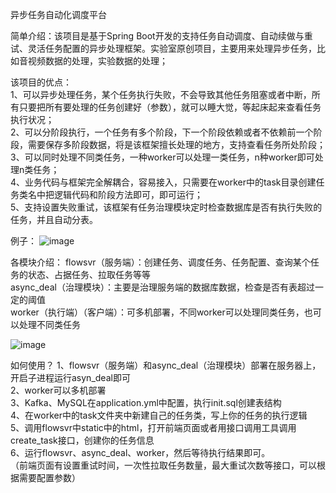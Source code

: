 异步任务自动化调度平台  

简单介绍：该项目是基于Spring Boot开发的支持任务自动调度、自动续做与重试、灵活任务配置的异步处理框架。实验室原创项目，主要用来处理异步任务，比如音视频数据的处理，实验数据的处理；  

该项目的优点：  
1、可以异步处理任务，某个任务执行失败，不会导致其他任务阻塞或者中断，所有只要把所有要处理的任务创建好（参数），就可以睡大觉，等起床起来查看任务执行状况；  
2、可以分阶段执行，一个任务有多个阶段，下一个阶段依赖或者不依赖前一个阶段，需要保存多阶段数据，将是该框架擅长处理的地方，支持查看任务所处阶段；  
3、可以同时处理不同类任务，一种worker可以处理一类任务，n种worker即可处理n类任务；  
4、业务代码与框架完全解耦合，容易接入，只需要在worker中的task目录创建任务类名中把逻辑代码和阶段方法即可，即可运行；  
5、支持设置失败重试，该框架有任务治理模块定时检查数据库是否有执行失败的任务，并且自动分表。  

例子：
![image](https://github.com/user-attachments/assets/d48bad81-523d-4fd1-aa93-e63633c44421)

各模块介绍：
flowsvr（服务端）：创建任务、调度任务、任务配置、查询某个任务的状态、占据任务、拉取任务等等  
async_deal（治理模块）：主要是治理服务端的数据库数据，检查是否有表超过一定的阈值  
worker（执行端）（客户端）：可多机部署，不同worker可以处理同类任务，也可以处理不同类任务  

![image](https://github.com/user-attachments/assets/f0661c00-5d23-4f49-bbea-1fed80f536d1)



如何使用？
1、flowsvr（服务端）和async_deal（治理模块）部署在服务器上，开启子进程运行asyn_deal即可  
2、worker可以多机部署  
3、Kafka、MySQL在application.yml中配置，执行init.sql创建表结构  
4、在worker中的task文件夹中新建自己的任务类，写上你的任务的执行逻辑  
5、调用flowsvr中static中的html，打开前端页面或者用接口调用工具调用create_task接口，创建你的任务信息  
6、运行flowsvr、async_deal、worker，然后等待执行结果即可。  
（前端页面有设置重试时间，一次性拉取任务数量，最大重试次数等接口，可以根据需要配置参数）  

